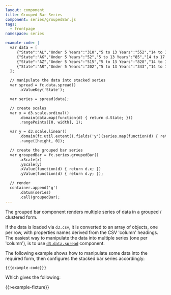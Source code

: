 ```yaml
---
layout: component
title: Grouped Bar Series
component: series/groupedBar.js
tags:
  - frontpage
namespace: series

example-code: |
  var data = [
     {"State":"AL","Under 5 Years":"310","5 to 13 Years":"552","14 to 17 Years":"259","18 to 24 Years":"450","25 to 44 Years":"1215","45 to 64 Years":"641"},
     {"State":"AK","Under 5 Years":"52","5 to 13 Years":"85","14 to 17 Years":"42","18 to 24 Years":"74","25 to 44 Years":"183","45 to 64 Years":"50"},
     {"State":"AZ","Under 5 Years":"515","5 to 13 Years":"828","14 to 17 Years":"362","18 to 24 Years":"601","25 to 44 Years":"1804","45 to 64 Years":"1523"},
     {"State":"AR","Under 5 Years":"202","5 to 13 Years":"343","14 to 17 Years":"157","18 to 24 Years":"264","25 to 44 Years":"754","45 to 64 Years":"727"}
  ];

  // manipulate the data into stacked series
  var spread = fc.data.spread()
      .xValueKey('State');

  var series = spread(data);

  // create scales
  var x = d3.scale.ordinal()
      .domain(data.map(function(d) { return d.State; }))
      .rangePoints([0, width], 1);

  var y = d3.scale.linear()
      .domain(fc.util.extent().fields('y')(series.map(function(d) { return d.values; }), function(d) { return 0; }))
      .range([height, 0]);

  // create the grouped bar series
  var groupedBar = fc.series.groupedBar()
      .xScale(x)
      .yScale(y)
      .xValue(function(d) { return d.x; })
      .yValue(function(d) { return d.y; });

  // render
  container.append('g')
      .datum(series)
      .call(groupedBar);
---
```


The grouped bar component renders multiple series of data in a grouped / clustered form.

If the data is loaded via `d3.csv`, it is converted to an array of objects, one per row, with properties names derived from the CSV 'column' headings. The easiest way to manipulate the data into multiple series (one per 'column'), is to use [`d3.data.spread`](/components/data/spread.html) component.

The following example shows how to manipulate some data into the required form, then configures the stacked bar series accordingly:

```js
{{{example-code}}}
```

Which gives the following:

{{>example-fixture}}
